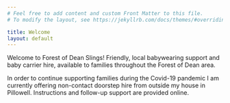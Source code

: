 ```yaml
---
# Feel free to add content and custom Front Matter to this file.
# To modify the layout, see https://jekyllrb.com/docs/themes/#overriding-theme-defaults

title: Welcome
layout: default
---
```


<div class="container container--narrow prose">
  <p>Welcome to Forest of Dean Slings! Friendly, local babywearing support and baby carrier hire, available to families throughout the Forest of Dean area.</p>

  <p>In order to continue supporting families during the Covid-19 pandemic I am currently offering non-contact doorstep hire from outside my house in Pillowell. Instructions and follow-up support are provided online.</p>
</div>
